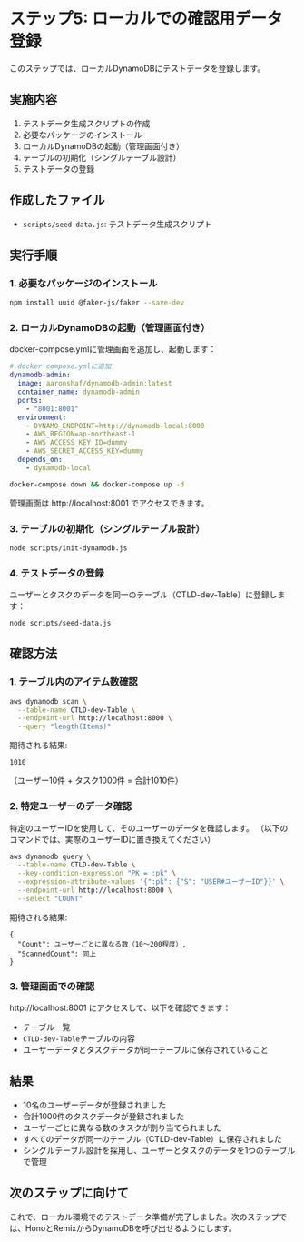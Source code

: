 # ステップ5: ローカルでの確認用データ登録

このステップでは、ローカルDynamoDBにテストデータを登録します。

## 実施内容

1. テストデータ生成スクリプトの作成
2. 必要なパッケージのインストール
3. ローカルDynamoDBの起動（管理画面付き）
4. テーブルの初期化（シングルテーブル設計）
5. テストデータの登録

## 作成したファイル

- `scripts/seed-data.js`: テストデータ生成スクリプト

## 実行手順

### 1. 必要なパッケージのインストール

```bash
npm install uuid @faker-js/faker --save-dev
```

### 2. ローカルDynamoDBの起動（管理画面付き）

docker-compose.ymlに管理画面を追加し、起動します：

```yaml
# docker-compose.ymlに追加
dynamodb-admin:
  image: aaronshaf/dynamodb-admin:latest
  container_name: dynamodb-admin
  ports:
    - "8001:8001"
  environment:
    - DYNAMO_ENDPOINT=http://dynamodb-local:8000
    - AWS_REGION=ap-northeast-1
    - AWS_ACCESS_KEY_ID=dummy
    - AWS_SECRET_ACCESS_KEY=dummy
  depends_on:
    - dynamodb-local
```

```bash
docker-compose down && docker-compose up -d
```

管理画面は http://localhost:8001 でアクセスできます。

### 3. テーブルの初期化（シングルテーブル設計）

```bash
node scripts/init-dynamodb.js
```

### 4. テストデータの登録

ユーザーとタスクのデータを同一のテーブル（CTLD-dev-Table）に登録します：

```bash
node scripts/seed-data.js
```

## 確認方法

### 1. テーブル内のアイテム数確認

```bash
aws dynamodb scan \
  --table-name CTLD-dev-Table \
  --endpoint-url http://localhost:8000 \
  --query "length(Items)"
```

期待される結果:
```
1010
```

（ユーザー10件 + タスク1000件 = 合計1010件）

### 2. 特定ユーザーのデータ確認

特定のユーザーIDを使用して、そのユーザーのデータを確認します。
（以下のコマンドでは、実際のユーザーIDに置き換えてください）

```bash
aws dynamodb query \
  --table-name CTLD-dev-Table \
  --key-condition-expression "PK = :pk" \
  --expression-attribute-values '{":pk": {"S": "USER#ユーザーID"}}' \
  --endpoint-url http://localhost:8000 \
  --select "COUNT"
```

期待される結果:
```
{
  "Count": ユーザーごとに異なる数（10〜200程度）,
  "ScannedCount": 同上
}
```

### 3. 管理画面での確認

http://localhost:8001 にアクセスして、以下を確認できます：

- テーブル一覧
- `CTLD-dev-Table`テーブルの内容
- ユーザーデータとタスクデータが同一テーブルに保存されていること

## 結果

- 10名のユーザーデータが登録されました
- 合計1000件のタスクデータが登録されました
- ユーザーごとに異なる数のタスクが割り当てられました
- すべてのデータが同一のテーブル（CTLD-dev-Table）に保存されました
- シングルテーブル設計を採用し、ユーザーとタスクのデータを1つのテーブルで管理

## 次のステップに向けて

これで、ローカル環境でのテストデータ準備が完了しました。次のステップでは、HonoとRemixからDynamoDBを呼び出せるようにします。
